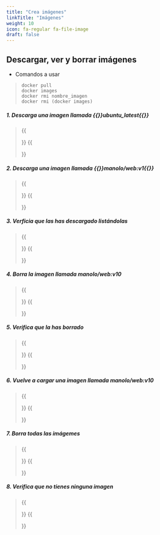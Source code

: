 ```yaml
---
title: "Crea imágenes"
linkTitle: "Imágenes"
weight: 10
icon: fa-regular fa-file-image
draft: false    
---
```



## __Descargar, ver y borrar imágenes__
* Comandos a usar
> ```shell
> docker pull
> docker images
> docker rmi nombre_imagen
> docker rmi (docker images)
> ```


##### __1. Descarga una imagen llamada  {{<color color="text-success">}}ubuntu_latest{{</color>}}__
>{{<form  solucion="docker pull ubuntu:latest">}}
{{</form>}}
> 
##### __2. Descarga una imagen llamada  {{<color color="text-success">}}manolo/web:v1{{</color>}}__
>{{<form  solucion="docker pull manolo/web:v1">}}
{{</form>}}
##### __3. Verficia que las has descargado listándolas__
>{{<form  solucion="docker images">}}
{{</form>}} 
##### __4. Borra la imagen llamada manolo/web:v10__
>{{<form  solucion="docker rmi manolo/web:v10">}}
{{</form>}}
##### __5. Verifica que la has borrado__
>{{<form  solucion="docker images">}}
{{</form>}}
##### __6. Vuelve a cargar una imagen llamada  manolo/web:v10__
>{{<form  solucion="docker pull manolo/web:v1">}}
{{</form>}}
##### __7. Borra todas las imágemes__
>{{<form  solucion="docker rmi (docker images)">}}
{{</form>}}
##### __8. Verifica que no tienes ninguna imagen__
>{{<form  solucion="docker images">}}
{{</form>}}
